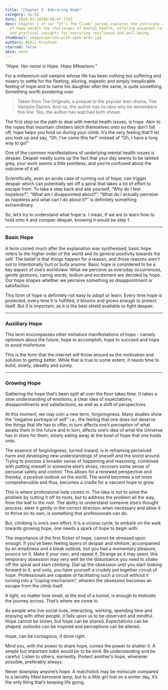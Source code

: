```yaml
---
title: "Chapter 3: Embracing Hope"
category: Op-Ed
date: 2024-03-28T08:06:47.733Z
desc: Chapter 3 of our "It's The Climb" series explores the intricate dynamics
  of hope amidst the challenges of mental health, offering poignant reflections
  and practical insights for nurturing resilience and well-being.
thumbnail: images/person-with-open-arms.jpg
authors: Akhil Krishnan
starred: false
abio: none
---
```

<!--StartFragment-->

*“Hope. Her name is Hope. Hope Mikaelson.”*

For a millennium-old vampire whose life has been nothing but suffering and misery to settle for the fleeting, alluring, majestic and simply inexplicable feeling of hope and to name his daughter after the same, is quite something. Something worth pondering over. 

> Taken from The Originals, a prequel to the popular teen drama, The Vampire Diaries. And no, the author has no idea why he remembers this line. Yes, the author has watched both shows.
>
>

The first stop on the path to deal with mental health issues, is hope. Akin to the ropes that mountain climbers latch themselves onto so they don’t fall off, hope helps you hold on during your climb. It’s the very feeling that’ll let you look up and say, “Oh, I’ve come this far!” instead of “Oh, I have a long way to go!”

One of the common manifestations of underlying mental health issues is despair. Despair neatly sums up the fact that your day seems to be tainted grey, your work seems a little pointless, and you’re confused about the outcome of it all.

Scientifically, even an acute case of running out of hope, can trigger despair which can potentially set off a spiral that takes a lot of effort to escape from. To take a step back and ask yourself, “Why do I feel hopeless?”, “What am I disappointed about?”. “What do I actually perceive as hopeless and what can I do about it?” is definitely something extraordinary. 

So, let’s try to understand what hope is. I mean, if we are to learn how to hold onto it and conquer despair, knowing it would be step 1. 

*******************
### Basic Hope

A term coined much after the explanation was synthesised, basic hope refers to the higher order of the world and its general positivity towards the self. The belief is that things happen for a reason, and those reasons aren’t out to intentionally hurt or bully anyone. Basic hope is considered to be a key aspect of one’s worldview. What we perceive as everyday occurrences, gentle gestures, caring words, tedium and excitement are decided by hope. Our hope shapes whether we perceive something as disappointment or satisfaction. 

This form of hope is definitely not easy to adopt or learn. Every time hope is protected, every time it is fulfilled, it blooms and grows enough to protect itself. But it is important, as it is the best shield available to fight despair. 
***************************
### Auxiliary Hope

This term encompasses other miniature manifestations of hope - namely optimism about the future, hope to accomplish, hope to succeed and hope to avoid misfortune. 

This is the form that the internet will throw around as the motivation and solution to getting better. While that is true to some extent, it needs time to build, slowly, steadily and surely. 

**********************
### Growing Hope

Gathering the hope that’s been spilt all over the floor takes time. It takes a slow understanding of emotions, a clear idea of expectations, disappointments and satisfactions, as well as a shift of perspectives. 


At this moment, we may coin a new term, forgivingness. Many studies show the “negative portrayal of self” i.e., the feeling that one does not deserve the things that life has to offer, in turn affects one’s perception of what awaits them in the future and in turn, affects one’s idea of what the Universe has in store for them, slowly eating away at the bowl of hope that one holds onto. 

The essence of forgivingness, turned inward, is in reframing perceived harm and developing new understandings of oneself and the world around. Trying to process a broader sense of happening and reasoning, combined with putting oneself in someone else’s shoes, recovers some sense of personal safety and control. This allows for a renewed perspective and thereby, a positive outlook on the world. The world becomes a lot more comprehensible and thus, becomes a cradle for a nascent hope to grow. 

This is where professional help comes in. The idea is not to solve the problem by cutting it off its roots, but to address the problem all the way,  from the leaf to the root. The ability to understand someone else’s thought process, steer it gently in the correct direction when necessary and allow it to thrive on its own, is something that professionals can do. 

But, climbing is one’s own effort. It is a vicious cycle; to embark on the walk towards growing hope, one needs a spark of hope to begin with. 

The importance of the first flicker of hope, cannot be stressed upon enough. If you’ve been feeling layers of despair and nihilism, accompanied by an emptiness and a bleak outlook, but you had a momentary pleasure, pounce on it. Make it your own, and repeat it. Strange as it may seem, this temporary obsession may very well be the disturbance you need to shake off the spiral and start climbing. Dial up the obsession until you start looking forward to it, and voila, you have yourself a crudely put together circuit of hope. Professionals are capable of facilitating such a circuit without it turning into a “coping mechanism”, wherein the obsession becomes an escape from the climb itself. 

A light, no matter how small, at the end of a tunnel, is enough to motivate the journey across. That’s where we come in. 

As people who live social lives, interacting, working, spending time and enjoying with other people, it falls upon us to be observant and mindful. Hope cannot be stolen, but hope can be shared. Expectations can be shaped, outlooks can be inspired and perceptions can be altered. 

Hope, can be contagious, if done right. 

Mind you, with the power to share hope, comes the power to shatter it. A simple but important habit would be to be kind. Be understanding and be careful. Listen to others, earnestly. Protect another’s hope, whenever possible, preferably always. 

Never downplay anyone’s hope. A matchstick may be miniscule compared to a lavishly filled kerosene lamp, but to a little girl lost on a winter day, it’s the only thing that’s keeping life going.

<!--EndFragment-->